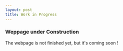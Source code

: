 ```yaml
---
layout: post
title: Work in Progress
---
```


### Weppage under Construction
The webpage is not finished yet, but it's coming soon !
